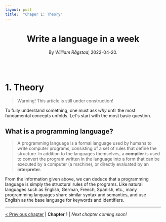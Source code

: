 ```yaml
---
layout: post
title:  "Chaper 1: Theory"
---
```



<div align="center">
    <h1><b>Write a language in a week</b></h1>
    <p>By <em>William Rågstad</em>, 2022-04-20.</p>
</div>
<br/><br/>

# 1. Theory

> Warning! This article is still under construction!

To fully understand something, one must ask *why* until the most fundamental concepts unfolds.
Let's start with the most basic question.

## What is a programming language?
> A programming language is a formal language used by humans to write computer programs, consisting of a set of rules that define the structure. In addition to the languages themselves, a **compiler** is used to convert the program written in the language into a form that can be executed by a computer (a machine), or directly evaluated by an **interpreter**.

From the information given above, we can deduce that a programming language is simply the structural rules of the programs.
Like natural languages such as English, German, French, Spanish, etc., many programming languages share similar syntax and semantics, and use English as the base language for keywords and identifiers.

---

[< Previous chapter](/0-intro.md) | **Chapter 1** | _Next chapter coming soon!_
